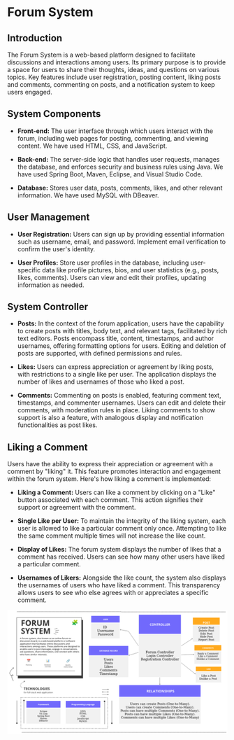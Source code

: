 # Forum System

## Introduction

The Forum System is a web-based platform designed to facilitate discussions and interactions among users.
Its primary purpose is to provide a space for users to share their thoughts, ideas, and questions on various topics. 
Key features include user registration, posting content, liking posts and comments, commenting on posts, and a notification system to keep users engaged.

## System Components

- **Front-end:** The user interface through which users interact with the forum, including web pages for posting, commenting, and viewing content. We have used HTML, CSS, and JavaScript.

- **Back-end:** The server-side logic that handles user requests, manages the database, and enforces security and business rules using Java. We have used Spring Boot, Maven, Eclipse, and Visual Studio Code.

- **Database:** Stores user data, posts, comments, likes, and other relevant information. We have used MySQL with DBeaver.

## User Management

- **User Registration:** Users can sign up by providing essential information such as username, email, and password. Implement email verification to confirm the user's identity.

- **User Profiles:** Store user profiles in the database, including user-specific data like profile pictures, bios, and user statistics (e.g., posts, likes, comments). Users can view and edit their profiles, updating information as needed.

## System Controller

- **Posts:** In the context of the forum application, users have the capability to create posts with titles, body text, and relevant tags, facilitated by rich text editors. Posts encompass title, content, timestamps, and author usernames, offering formatting options for users. Editing and deletion of posts are supported, with defined permissions and rules.

- **Likes:** Users can express appreciation or agreement by liking posts, with restrictions to a single like per user. The application displays the number of likes and usernames of those who liked a post.

- **Comments:** Commenting on posts is enabled, featuring comment text, timestamps, and commenter usernames. Users can edit and delete their comments, with moderation rules in place. Liking comments to show support is also a feature, with analogous display and notification functionalities as post likes.

## Liking a Comment

Users have the ability to express their appreciation or agreement with a comment by "liking" it. This feature promotes interaction and engagement within the forum system. Here's how liking a comment is implemented:

- **Liking a Comment:** Users can like a comment by clicking on a "Like" button associated with each comment. This action signifies their support or agreement with the comment.

- **Single Like per User:** To maintain the integrity of the liking system, each user is allowed to like a particular comment only once. Attempting to like the same comment multiple times will not increase the like count.

- **Display of Likes:** The forum system displays the number of likes that a comment has received. Users can see how many other users have liked a particular comment.

 - **Usernames of Likers:** Alongside the like count, the system also displays the usernames of users who have liked a comment. This transparency allows users to see who else agrees with or appreciates a specific comment.


![Forum System UML View](ERD.png)
